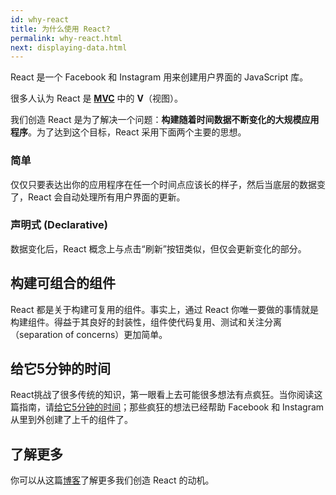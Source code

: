 ```yaml
---
id: why-react
title: 为什么使用 React?
permalink: why-react.html
next: displaying-data.html
---
```

React 是一个 Facebook 和 Instagram 用来创建用户界面的 JavaScript 库。

很多人认为 React 是 **[MVC](http://en.wikipedia.org/wiki/Model%E2%80%93view%E2%80%93controller)** 中的 **V**（视图）。

我们创造 React 是为了解决一个问题：**构建随着时间数据不断变化的大规模应用程序**。为了达到这个目标，React 采用下面两个主要的思想。

### 简单

仅仅只要表达出你的应用程序在任一个时间点应该长的样子，然后当底层的数据变了，React 会自动处理所有用户界面的更新。

### 声明式 (Declarative)

数据变化后，React 概念上与点击“刷新”按钮类似，但仅会更新变化的部分。

## 构建可组合的组件

React 都是关于构建可复用的组件。事实上，通过 React 你唯一要做的事情就是构建组件。得益于其良好的封装性，组件使代码复用、测试和关注分离（separation of concerns）更加简单。

## 给它5分钟的时间

React挑战了很多传统的知识，第一眼看上去可能很多想法有点疯狂。当你阅读这篇指南，请[给它5分钟的时间](http://37signals.com/svn/posts/3124-give-it-five-minutes)；那些疯狂的想法已经帮助 Facebook 和 Instagram 从里到外创建了上千的组件了。

## 了解更多

你可以从这篇[博客](http://facebook.github.io/react/blog/2013/06/05/why-react.html)了解更多我们创造 React 的动机。
